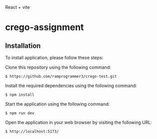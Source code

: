 
React + vite

# crego-assignment

## Installation
To install application, please follow these steps:

Clone this repository using the following command:
```
$ https://github.com/ramprogrammer3/crego-test.git
```
Install the required dependencies using the following command:
```
$ npm install 
```
Start the application using the following command:
```
$ npm run dev 
```
Open the application in your web browser by visiting the following URL:
```
$ http://localhost:5173/
```
